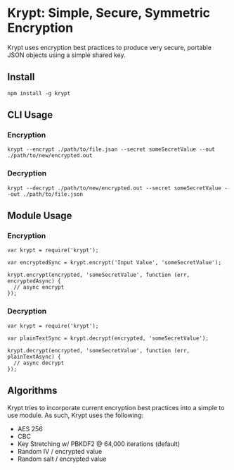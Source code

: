 Krypt: Simple, Secure, Symmetric Encryption
=====

Krypt uses encryption best practices to produce very secure, portable JSON objects using a simple shared key.

## Install

```
npm install -g krypt
```

## CLI Usage

### Encryption

```
krypt --encrypt ./path/to/file.json --secret someSecretValue --out ./path/to/new/encrypted.out
```

### Decryption

```
krypt --decrypt ./path/to/new/encrypted.out --secret someSecretValue --out ./path/to/file.json
```

## Module Usage

### Encryption

```
var krypt = require('krypt');

var encryptedSync = krypt.encrypt('Input Value', 'someSecretValue');

krypt.encrypt(encrypted, 'someSecretValue', function (err, encryptedAsync) {
  // async encrypt
});
```

### Decryption

```
var krypt = require('krypt');

var plainTextSync = krypt.decrypt(encrypted, 'someSecretValue');

krypt.decrypt(encrypted, 'someSecretValue', function (err, plainTextAsync) {
  // async decrypt
});
```

## Algorithms

Krypt tries to incorporate current encryption best practices into a simple to use module. As such, Krypt uses the following:

+ AES 256
+ CBC
+ Key Stretching w/ PBKDF2 @ 64,000 iterations (default)
+ Random IV / encrypted value
+ Random salt / encrypted value
